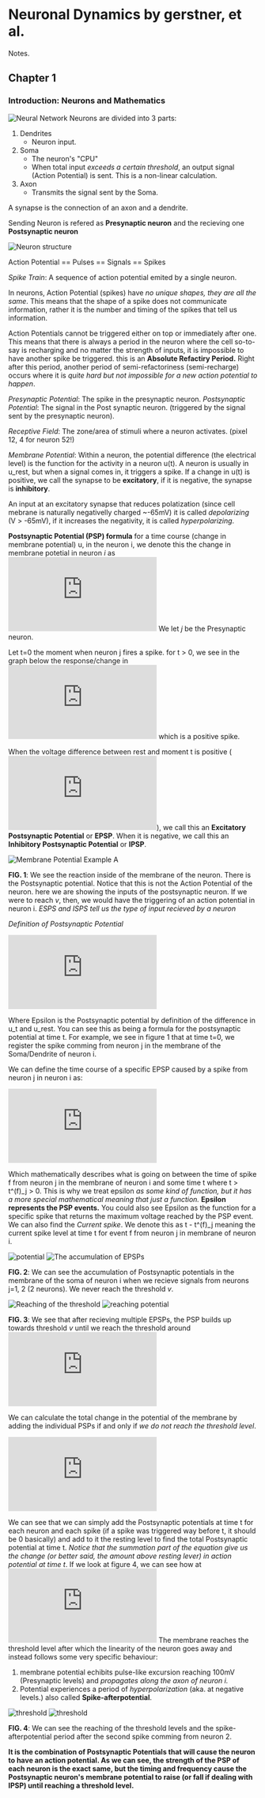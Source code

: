 Neuronal Dynamics by gerstner, et al.
=====================================

Notes.

Chapter 1
---------

### Introduction: Neurons and Mathematics

![Neural Network](https://neuronaldynamics.epfl.ch/online/x1.png)
Neurons are divided into 3 parts:
1. Dendrites
    * Neuron input.
2. Soma
    * The neuron's "CPU"
    * When total input *exceeds a certain threshold*, an output signal (Action Potential) is sent. This is a non-linear calculation.
3. Axon
    * Transmits the signal sent by the Soma.

A synapse is the connection of an axon and a dendrite.

Sending Neuron is refered as **Presynaptic neuron** and the recieving one **Postsynaptic neuron**

![Neuron structure](https://neuronaldynamics.epfl.ch/online/x2.png)

Action Potential == Pulses == Signals == Spikes

_Spike Train_: A sequence of action potential emited by a single neuron.

In neurons, Action Potential (spikes) have *no unique shapes, they are all the same*. This means that the shape of a spike does not communicate information, rather it is the number and timing of the spikes that tell us information.

Action Potentials cannot be triggered either on top or immediately after one. This means that there is always a period in the neuron where the cell so-to-say is recharging and no matter the strength of inputs, it is impossible to have another spike be triggered. this is an **Absolute Refactiry Period.** Right after this period, another period of semi-refactoriness (semi-recharge) occurs where it is _quite hard but not impossible for a new action potential to happen_.

_Presynaptic Potential_: The spike in the presynaptic neuron.
_Postsynaptic Potential_: The signal in the Post synaptic neuron. (triggered by the signal sent by the presynaptic neuron).

_Receptive Field_: The zone/area of stimuli where a neuron activates. (pixel 12, 4 for neuron 52!)

_Membrane Potential_: Within a neuron, the potential difference (the electrical level) is the function for the activity in a neuron u(t). A neuron is usually in u_rest, but when a signal comes in, it triggers a spike. If a change in u(t) is positive, we call the synapse to be **excitatory**, if it is negative, the synapse is **inhibitory**.

An input at an excitatory synapse that reduces polatization (since cell mebrane is naturally negativelly charged ~-65mV) it is called _depolarizing_ (V > -65mV), if it increases the negativity, it is called _hyperpolarizing_.

**Postsynaptic Potential (PSP) formula**
for a time course (change in membrane potential) u, in the neuron i, we denote this the change in membrane potetial in neuron *i* as ![u_i(t)](https://latex.codecogs.com/gif.latex?u_%7Bi%7D%28t%29) We let *j* be the Presynaptic neuron.

Let t=0 the moment when neuron j fires a spike. for t > 0, we see in the graph below the response/change in ![u_i(t)](https://latex.codecogs.com/gif.latex?u_%7Bi%7D%28t%29) which is a positive spike.

When the voltage difference between rest and moment t is positive (![u_i(t)-u_rest(t)](https://latex.codecogs.com/gif.latex?u_%7Bi%7D%28t%29%20-%20u_%7Brest%7D)), we call this an **Excitatory Postsynaptic Potential** or **EPSP**. When it is negative, we call this an **Inhibitory Postsynaptic Potential** or **IPSP**.

![Membrane Potential Example A](https://neuronaldynamics.epfl.ch/online/x6.png)

**FIG. 1**: We see the reaction inside of the membrane of the neuron. There is the Postsynaptic potential. Notice that this is not the Action Potential of the neuron. here we are showing the inputs of the postsynaptic neuron. If we were to reach _v_, then, we would have the triggering of an action potential in neuron i. _ESPS and ISPS tell us the type of input recieved by a neuron_

_Definition of Postsynaptic Potential_

![u_{i}(t) - u_{rest} =: \epsilon _{ij}(t)](https://latex.codecogs.com/gif.latex?u_%7Bi%7D%28t%29%20-%20u_%7Brest%7D%20%3D%3A%20%5Cepsilon%20_%7Bij%7D%28t%29)

Where Epsilon is the Postsynaptic potential by definition of the difference in u_t and u_rest. You can see this as being a formula for the postsynaptic potential at time t. For example, we see in figure 1 that at time t=0, we register the spike comming from neuron j in the membrane of the Soma/Dendrite of neuron i.

We can define the time course of a specific EPSP caused by a spike from neuron j in neuron i as:

![\epsilon _{ij}(t - t^{(f)}_{j})](https://latex.codecogs.com/gif.latex?%5Cepsilon%20_%7Bij%7D%28t%20-%20t%5E%7B%28f%29%7D_%7Bj%7D%29)

Which mathematically describes what is going on between the time of spike f from neuron j in the membrane of neuron i and some time t where t > t^(f)_j > 0.
This is why we treat epsilon _as some kind of function, but it has a more special mathematical meaning that just a function._ __Epsilon represents the PSP events.__ You could also see Epsilon as the function for a specific spike that returns the maximum voltage reached by the PSP event. We can also find the _Current spike_. We denote this as t - t^(f)_j meaning the current spike level at time t for event f from neuron j in membrane of neuron i.

![potential](https://neuronaldynamics.epfl.ch/online/x6.png)
![The accumulation of EPSPs](https://neuronaldynamics.epfl.ch/online/x7.png)

**FIG. 2**: We can see the accumulation of Postsynaptic potentials in the membrane of the soma of neuron i when we recieve signals from neurons j=1, 2 (2 neurons). We never reach the threshold _v_.

![Reaching of the threshold](https://neuronaldynamics.epfl.ch/online/x8.png)
![reaching potential](https://neuronaldynamics.epfl.ch/online/x9.png)

**FIG. 3**: We see that after recieving multiple EPSPs, the PSP builds up towards threshold _v_ until we reach the threshold around ![\epsilon _{ij}(t - t^{(2)}_{1})](https://latex.codecogs.com/gif.latex?%5Cepsilon%20_%7Bij%7D%28t%20-%20t%5E%7B%282%29%7D_%7B1%7D%29)

We can calculate the total change in the potential of the membrane by adding the individual PSPs if and only if _we do not reach the threshold level_.

![Total change of potential](https://latex.codecogs.com/gif.latex?u_%7Bi%7D%28t%29%3D%5Csum_%7Bj%7D%20%5Csum_%7Bf%7D%5Cepsilon%20_%7Bij%7D%28t-t%5E%7Bf%7D_%7Bj%7D%29%20&plus;%20u_%7Brest%7D%20%5CRightarrow%20u_%7Bi%7D%28t%29%20%3C%20%5Cvartheta)

We can see that we can simply add the Postsynaptic potentials at time t for each neuron and each spike (if a spike was triggered way before t, it should be 0 basically) and add to it the resting level to find the total Postsynaptic potential at time t. _Notice that the summation part of the equation give us the change (or better said, the amount above resting lever) in action potential at time t_. If we look at figure 4, we can see how at 
![EPSP](https://latex.codecogs.com/gif.latex?%5Cepsilon%20_%7Bi2%7D%28t-t%5E%7B%282%29%7D_%7B2%7D%29) 
The membrane reaches the threshold level after which the linearity of the neuron goes away and instead follows some very specific behaviour:
1. membrane potential echibits pulse-like excursion reaching 100mV (Presynaptic levels) and _propagates along the axon of neuron i._
2. Potential experiences a period of _hyperpolarization_ (aka. at negative levels.) also called __Spike-afterpotential__.

![threshold](https://neuronaldynamics.epfl.ch/online/x10.png)
![threshold](https://neuronaldynamics.epfl.ch/online/x11.png)

**FIG. 4**: We can see the reaching of the threshold levels and the spike-afterpotential period after the second spike comming from neuron 2.

**It is the combination of Postsynaptic Potentials that will cause the neuron to have an action potential. As we can see, the strength of the PSP of each neuron is the exact same, but the timing and frequency cause the Postsynaptic neuron's membrane potential to raise (or fall if dealing with IPSP) until reaching a threshold level.**